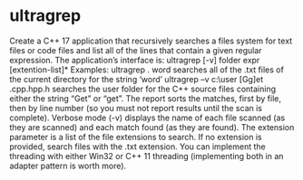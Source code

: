 # ultragrep
Create a C++ 17 application that recursively searches a files system for text files or code files and list all of the lines that contain a given regular expression. The application’s interface is: ultragrep [-v] folder expr [extention-list]* Examples: ultragrep . word searches all of the .txt files of the current directory for the string ‘word’  ultragrep –v c:\user [Gg]et .cpp.hpp.h searches the user folder for the C++ source files containing either the string “Get” or “get”. The report sorts the matches, first by file, then by line number (so you must not report results until the scan is complete). Verbose mode (-v) displays the name of each file scanned (as they are scanned) and each match found (as they are found). The extension parameter is a list of the file extensions to search.  If no extension is provided, search files with the .txt extension. You can implement the threading with either Win32 or C++ 11 threading (implementing both in an adapter pattern is worth more).

